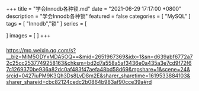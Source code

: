+++
title = "学会Innodb各种锁.md"
date = "2021-06-29 17:17:00 +0800"
description = "学会Innodb各种锁"
featured = false
categories = [
"MySQL"
]
tags = [
"Innodb","锁"
]
series = [

]
images = [
]
+++

### 
https://mp.weixin.qq.com/s?__biz=MjM5ODYxMDA5OQ==&mid=2651967369&idx=1&sn=d639abf6772a72c25cc2537749258163&chksm=bd2d7a558a5af3436e0a435a3e7cd9f72f67c1269370be936a82dc0af483f47aefa48bd58d69&mpshare=1&scene=24&srcid=0427iuPM9K3Qh3Ds8LvD8m2E&sharer_sharetime=1619533884103&sharer_shareid=cbc82124cedc2b0864b983af90cce39a#rd
